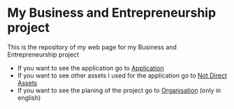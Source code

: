 # My Business and Entrepreneurship project
This is the repository of my web page for my Business and Entrepreneurship project
- If you want to see the application go to [Application](./Application)
- If you want to see other assets I used for the application go to [Not Direct Assets](./Not%20Direct%20Assets)
- If you want to see the planing of the project go to [Organisation](./Organisation) (only in english)  

